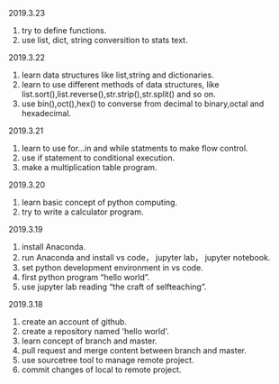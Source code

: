 2019.3.23
1. try to define functions.
2. use list, dict, string conversition to stats text.

2019.3.22
1. learn data structures like list,string and dictionaries. 
2. learn to use different methods of data structures, like list.sort(),list.reverse(),str.strip(),str.split() and so on.
3. use bin(),oct(),hex() to converse from decimal to binary,octal and hexadecimal.

2019.3.21
1. learn to use for…in and while statments to make flow control.
2. use if statement to conditional execution.
3. make a multiplication table program.

2019.3.20
1. learn basic concept of python computing.
2. try to write a calculator program.

2019.3.19
1. install Anaconda.
2. run Anaconda and install vs code， jupyter lab， jupyter notebook.
3. set python development environment in vs code.
4. first python program “hello world”.
5. use jupyter lab reading “the craft of selfteaching”.

2019.3.18
1. create an account of github.
2. create a repository named 'hello world'.
3. learn concept of branch and master.
4. pull request and merge content between branch and master.
5. use sourcetree tool to manage remote project.
6. commit changes of local to remote project.

